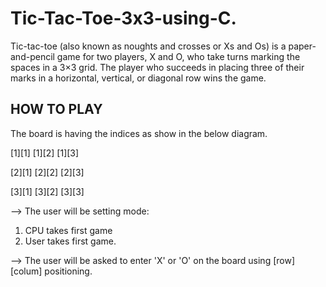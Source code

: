 # Tic-Tac-Toe-3x3-using-C.

Tic-tac-toe (also known as noughts and crosses or Xs and Os) is a paper-and-pencil game for two players, X and O, who take turns marking the spaces in a 3×3 grid. The player who succeeds in placing three of their marks in a horizontal, vertical, or diagonal row wins the game.

HOW TO PLAY
-----------
The board is having the indices as show in the below diagram.

[1][1]     [1][2]     [1][3]

[2][1]     [2][2]     [2][3]

[3][1]     [3][2]     [3][3]


--> The user will be setting mode:
1) CPU takes first game 
2) User takes first game.

--> The user will be asked to enter 'X' or 'O' on the board using [row][colum] positioning.
